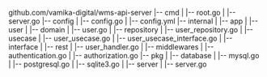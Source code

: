 github.com/vamika-digital/wms-api-server
|-- cmd
|   |-- root.go
|   |-- server.go
|-- config
|   |-- config.go
|   |-- config.yml
|-- internal
|   |-- app
|       |-- user
|           |-- domain
|               |-- user.go
|           |-- repository
|               |-- user_repository.go
|           |-- usecase
|               |-- user_usecase.go
|               |-- user_usecase_interface.go
|       |-- interface
|           |-- rest
|               |-- user_handler.go
|           |-- middlewares
|               |-- authentication.go
|               |-- authorization.go
|-- pkg
|   |-- database
|       |-- mysql.go
|       |-- postgresql.go
|       |-- sqlite3.go
|   |-- server
|       |-- server.go
